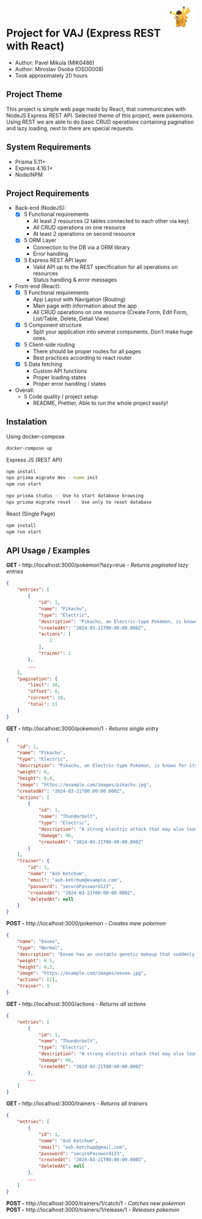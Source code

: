 <img width="16%" src="assets/icon.png" align="right" alt="Icon">
<br>

# Project for VAJ (Express REST with React)
- Author: Pavel Mikula (MIK0486)
- Author: Miroslav Osoba (OSO0008)
- Took approximately 20 hours

## Project Theme
This project is simple web page made by React, that communicates with NodeJS Express REST API.
Selected theme of this project, were pokemons. Using REST we are able to do basic CRUD operations containing pagination and lazy loading, next to there are special requests.

## System Requirements
- Prisma 5.11+
- Express 4.16.1+
- Node/NPM

## Project Requirements
- Back-end (NodeJS):
    - [x] 5 Functional requirements
        - At least 2 resources (2 tables connected to each other via key)
        - All CRUD operations on one resource
        - At least 2 operations on second resource
    - [x] 5 ORM Layer
        - Connection to the DB via a ORM library 
        - Error handling
    - [x] 5 Express REST API layer 
        - Valid API up to the REST specification for all operations on resources
        - Status handling & error messages
- Front-end (React):
    - [x] 5 Functional requirements
        - App Layout with Navigation (Routing)
        - Main page with information about the app
        - All CRUD operations on one resource (Create Form, Edit Form, List/Table, Delete, Detail View) 
    - [x] 5 Component structure
        - Split your application into several components. Don’t make huge ones. 
    - [x] 5 Client-side routing
        - There should be proper routes for all pages
        - Best practices according to react router 
    - [x] 5 Data fetching
        - Custom API functions
        - Proper loading states
        - Proper error handling / states 
- Overall:
    - 5 Code quality / project setup
        - README, Prettier, Able to run the whole project easily! 

## Instalation
Using docker-compose
```bash
docker-compose up
```

Express JS (REST API)
```bash
npm install
npx prisma migrate dev --name init
npm run start
```
```bash
npx prisma studio -- Use to start database browsing
npx prisma migrate reset -- Use only to reset database
```

React (Single Page)
```bash
npm install
npm run start
```

## API Usage / Examples
**GET -** http://localhost:3000/pokemon?lazy=true - *Returns paginated lazy entries*
```json
{
    "entries": [
        {
            "id": 1,
            "name": "Pikachu",
            "type": "Electric",
            "description": "Pikachu, an Electric-type Pokémon, is known for its ability to generate powerful electric shocks. It's friendly and easily recognizable by its yellow fur and lightning-shaped tail.",
            "createdAt": "2024-03-21T00:00:00.000Z",
            "actions": [
                1
            ],
            "trainer": 1
        },
        ...
    ],
    "pagination": {
        "limit": 10,
        "offset": 0,
        "current": 10,
        "total": 11
    }
}
```
**GET -** http://localhost:3000/pokemon/1 - *Returns single entry*
```json
{
    "id": 1,
    "name": "Pikachu",
    "type": "Electric",
    "description": "Pikachu, an Electric-type Pokémon, is known for its ability to generate powerful electric shocks. It's friendly and easily recognizable by its yellow fur and lightning-shaped tail.",
    "weight": 6,
    "height": 0.4,
    "image": "https://example.com/images/pikachu.jpg",
    "createdAt": "2024-03-21T00:00:00.000Z",
    "actions": [
        {
            "id": 1,
            "name": "Thunderbolt",
            "type": "Electric",
            "description": "A strong electric attack that may also leave the target with paralysis.",
            "damage": 90,
            "createdAt": "2024-03-21T00:00:00.000Z"
        }
    ],
    "trainer": {
        "id": 1,
        "name": "Ash Ketchum",
        "email": "ash.ketchum@example.com",
        "password": "securePassword123",
        "createdAt": "2024-03-21T00:00:00.000Z",
        "deletedAt": null
    }
}
```
**POST -**  http://localhost:3000/pokemon - *Creates mew pokemon*
```json
{
    "name": "Eevee",
    "type": "Normal",
    "description": "Eevee has an unstable genetic makeup that suddenly mutates due to the environment in which it lives. Radiation from various stones causes this Pokémon to evolve.",
    "weight": 6.5,
    "height": 0.3,
    "image": "https://example.com/images/eevee.jpg",
    "actions": [2],
    "trainer": 1
}
```
**GET -** http://localhost:3000/actions - *Returns all actions*
```json
{
    "entries": [
        {
            "id": 1,
            "name": "Thunderbolt",
            "type": "Electric",
            "description": "A strong electric attack that may also leave the target with paralysis.",
            "damage": 90,
            "createdAt": "2024-03-21T00:00:00.000Z"
        },
        ...
    ]
}
```
**GET -** http://localhost:3000/trainers - *Returns all trainers*
```json
{
    "entries": [
        {
            "id": 1,
            "name": "Ash Ketchum",
            "email": "ash.ketchup@gmail.com",
            "password": "securePassword123",
            "createdAt": "2024-03-21T00:00:00.000Z",
            "deletedAt": null
        },
        ...
    ]
}
```
**POST -** http://localhost:3000/trainers/1/catch/1 - *Catches new pokemon* <br>
**POST -** http://localhost:3000/trainers/1/release/1 - *Releases pokemon*